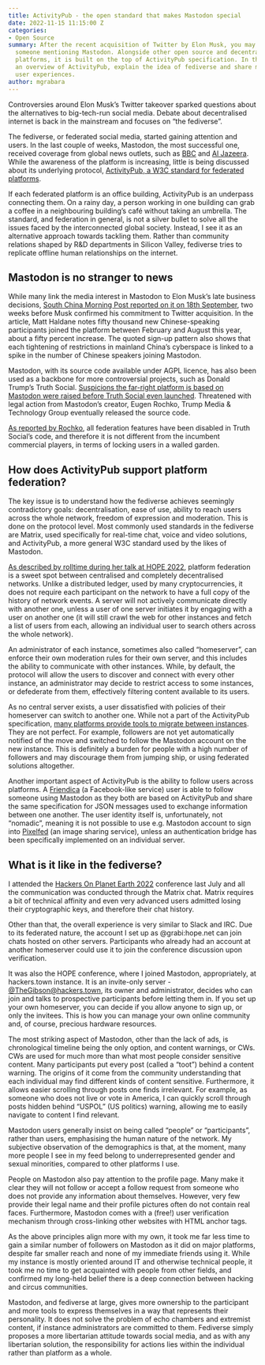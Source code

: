 ```yaml
---
title: ActivityPub - the open standard that makes Mastodon special
date: 2022-11-15 11:15:00 Z
categories:
- Open Source
summary: After the recent acquisition of Twitter by Elon Musk, you may have heard
  someone mentioning Mastodon. Alongside other open source and decentralised social
  platforms, it is built on the top of ActivityPub specification. In this post I give
  an overview of ActivityPub, explain the idea of fediverse and share my personal
  user experiences.
author: mgrabara
---
```


Controversies around Elon Musk’s Twitter takeover sparked questions about the alternatives to big-tech-run social media. Debate about decentralised internet is back in the mainstream and focuses on “the fediverse”.

The fediverse, or federated social media, started gaining attention and users. In the last couple of weeks, Mastodon, the most successful one, received coverage from global news outlets, such as [BBC](https://www.bbc.co.uk/news/technology-63534240) and [Al Jazeera](https://www.aljazeera.com/economy/2022/11/7/can-mastodon-be-a-twitter-alternative). While the awareness of the platform is increasing, little is being discussed about its underlying protocol, [ActivityPub, a W3C standard for federated platforms](https://www.w3.org/TR/activitypub/).

If each federated platform is an office building, ActivityPub is an underpass connecting them. On a rainy day, a person working in one building can grab a coffee in a neighbouring building’s café without taking an umbrella. The standard, and federation in general, is not a silver bullet to solve all the issues faced by the interconnected global society. Instead, I see it as an alternative approach towards tackling them. Rather than community relations shaped by R&D departments in Silicon Valley, fediverse tries to replicate offline human relationships on the internet.

## Mastodon is no stranger to news

While many link the media interest in Mastodon to Elon Musk’s late business decisions, [South China Morning Post reported on it on 18th September](https://www.scmp.com/tech/tech-trends/article/3192843/chinese-social-media-users-are-flocking-decentralised-mastodon), two weeks before Musk confirmed his commitment to Twitter acquisition. In the article, Matt Haldane notes fifty thousand new Chinese-speaking participants joined the platform between February and August this year, about a fifty percent increase. The quoted sign-up pattern also shows that each tightening of restrictions in mainland China’s cyberspace is linked to a spike in the number of Chinese speakers joining Mastodon.

Mastodon, with its source code available under AGPL licence, has also been used as a backbone for more controversial projects, such as Donald Trump’s Truth Social. [Suspicions the far-right platform is based on Mastodon were raised before Truth Social even launched](https://news.yahoo.com/trumps-truth-social-may-sued-192100382.html). Threatened with legal action from Mastodon’s creator, Eugen Rochko, Trump Media & Technology Group eventually released the source code.

[As reported by Rochko](https://mastodon.social/@Gargron/107837713886536075), all federation features have been disabled in Truth Social’s code, and therefore it is not different from the incumbent commercial players, in terms of locking users in a walled garden.

## How does ActivityPub support platform federation?

The key issue is to understand how the fediverse achieves seemingly contradictory goals: decentralisation, ease of use, ability to reach users across the whole network, freedom of expression and moderation. This is done on the protocol level. Most commonly used standards in the fediverse are Matrix, used specifically for real-time chat, voice and video solutions, and ActivityPub, a more general W3C standard used by the likes of Mastodon.

[As described by rolltime during her talk at HOPE 2022](https://youtu.be/vnciCz83t70), platform federation is a sweet spot between centralised and completely decentralised networks. Unlike a distributed ledger, used by many cryptocurrencies, it does not require each participant on the network to have a full copy of the history of network events. A server will not actively communicate directly with another one, unless a user of one server initiates it by engaging with a user on another one (it will still crawl the web for other instances and fetch a list of users from each, allowing an individual user to search others across the whole network).

An administrator of each instance, sometimes also called “homeserver”, can enforce their own moderation rules for their own server, and this includes the ability to communicate with other instances. While, by default, the protocol will allow the users to discover and connect with every other instance, an administrator may decide to restrict access to some instances, or defederate from them, effectively filtering content available to its users.

As no central server exists, a user dissatisfied with policies of their homeserver can switch to another one. While not a part of the ActivityPub specification, [many platforms provide tools to migrate between instances](https://blog.joinmastodon.org/2019/06/how-to-migrate-from-one-server-to-another/). They are not perfect. For example, followers are not yet automatically notified of the move and switched to follow the Mastodon account on the new instance. This is definitely a burden for people with a high number of followers and may discourage them from jumping ship, or using federated solutions altogether.

Another important aspect of ActivityPub is the ability to follow users across platforms. A [Friendica](https://friendi.ca/) (a Facebook-like service) user is able to follow someone using Mastodon as they both are based on ActivityPub and share the same specification for JSON messages used to exchange information between one another. The user identity itself is, unfortunately, not “nomadic”, meaning it is not possible to use e.g. Mastodon account to sign into [Pixelfed](https://pixelfed.org/) (an image sharing service), unless an authentication bridge has been specifically implemented on an individual server.

## What is it like in the fediverse? 

I attended the [Hackers On Planet Earth 2022](https://xiv.hope.net/) conference last July and all the communication was conducted through the Matrix chat. Matrix requires a bit of technical affinity and even very advanced users admitted losing their cryptographic keys, and therefore their chat history.

Other than that, the overall experience is very similar to Slack and IRC. Due to its federated nature, the account I set up as @grabi:hope.net can join chats hosted on other servers. Participants who already had an account at another homeserver could use it to join the conference discussion upon verification.

It was also the HOPE conference, where I joined Mastodon, appropriately, at hackers.town instance. It is an invite-only server - [@TheGibson@hackers.town](https://hackers.town/@TheGibson), its owner and administrator, decides who can join and talks to prospective participants before letting them in. If you set up your own homeserver, you can decide if you allow anyone to sign up, or only the invitees. This is how you can manage your own online community and, of course, precious hardware resources.

The most striking aspect of Mastodon, other than the lack of ads, is chronological timeline being the only option, and content warnings, or CWs. CWs are used for much more than what most people consider sensitive content. Many participants put every post (called a “toot”) behind a content warning. The origins of it come from the community understanding that each individual may find different kinds of content sensitive. Furthermore, it allows easier scrolling through posts one finds irrelevant. For example, as someone who does not live or vote in America, I can quickly scroll through posts hidden behind “USPOL” (US politics) warning, allowing me to easily navigate to content I find relevant.

Mastodon users generally insist on being called “people” or “participants”, rather than users, emphasising the human nature of the network. My subjective observation of the demographics is that, at the moment, many more people I see in my feed belong to underrepresented gender and sexual minorities, compared to other platforms I use.

People on Mastodon also pay attention to the profile page. Many make it clear they will not follow or accept a follow request from someone who does not provide any information about themselves. However, very few provide their legal name and their profile pictures often do not contain real faces. Furthermore, Mastodon comes with a (free!) user verification mechanism through cross-linking other websites with HTML anchor tags.

As the above principles align more with my own, it took me far less time to gain a similar number of followers on Mastodon as it did on major platforms, despite far smaller reach and none of my immediate friends using it. While my instance is mostly oriented around IT and otherwise technical people, it took me no time to get acquainted with people from other fields, and confirmed my long-held belief there is a deep connection between hacking and circus communities.

Mastodon, and fediverse at large, gives more ownership to the participant and more tools to express themselves in a way that represents their personality. It does not solve the problem of echo chambers and extremist content, if instance administrators are committed to them. Fediverse simply proposes a more libertarian attitude towards social media, and as with any libertarian solution, the responsibility for actions lies within the individual rather than platform as a whole.